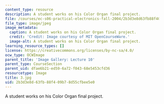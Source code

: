 ```yaml
---
content_type: resource
description: A student works on his Color Organ final project.
file: /courses/ec-s06-practical-electronics-fall-2004/2b3d3e8d63fb88f409b78d55cfbee5e0_3.jpg
file_type: image/jpeg
image_metadata:
  caption: A student works on his Color Organ final project.
  credit: 'Credit: Image courtesy of MIT OpenCourseWare.'
  image-alt: A student works on his Color Organ final project.
learning_resource_types: []
license: https://creativecommons.org/licenses/by-nc-sa/4.0/
ocw_type: OCWImage
parent_title: 'Image Gallery: Lecture 10'
parent_type: CourseSection
parent_uid: dfae6b21-ed59-6a72-f043-68e5453cfd36
resourcetype: Image
title: 3.jpg
uid: 2b3d3e8d-63fb-88f4-09b7-8d55cfbee5e0
---
```

A student works on his Color Organ final project.